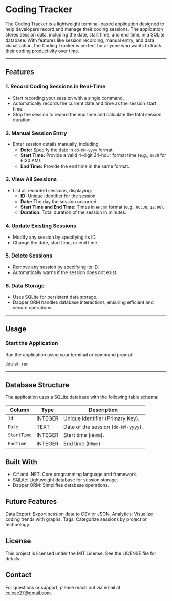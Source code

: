 # Coding Tracker

The Coding Tracker is a lightweight terminal-based application designed to help developers record and manage their coding sessions. The application stores session data, including the date, start time, and end time, in a SQLite database. With features like session recording, manual entry, and data visualization, the Coding Tracker is perfect for anyone who wants to track their coding productivity over time.

---

## Features

### 1. **Record Coding Sessions in Real-Time**

- Start recording your session with a single command.
- Automatically records the current date and time as the session start time.
- Stop the session to record the end time and calculate the total session duration.

### 2. **Manual Session Entry**

- Enter session details manually, including:
  - **Date:** Specify the date in `dd-MM-yyyy` format.
  - **Start Time:** Provide a valid 4-digit 24-hour format time (e.g., `0630` for 6:30 AM).
  - **End Time:** Provide the end time in the same format.

### 3. **View All Sessions**

- List all recorded sessions, displaying:
  - **ID:** Unique identifier for the session.
  - **Date:** The day the session occurred.
  - **Start Time and End Time:** Times in `HH:mm` format (e.g., `06:30`, `12:00`).
  - **Duration:** Total duration of the session in minutes.

### 4. **Update Existing Sessions**

- Modify any session by specifying its ID.
- Change the date, start time, or end time.

### 5. **Delete Sessions**

- Remove any session by specifying its ID.
- Automatically warns if the session does not exist.

### 6. **Data Storage**

- Uses SQLite for persistent data storage.
- Dapper ORM handles database interactions, ensuring efficient and secure operations.

---

## Usage

### Start the Application

Run the application using your terminal or command prompt:

```bash
dotnet run
```

---

## Database Structure

The application uses a SQLite database with the following table schema:

| Column      | Type    | Description                         |
| ----------- | ------- | ----------------------------------- |
| `Id`        | INTEGER | Unique identifier (Primary Key).    |
| `Date`      | TEXT    | Date of the session (`dd-MM-yyyy`). |
| `StartTime` | INTEGER | Start time (`HHmm`).                |
| `EndTime`   | INTEGER | End time (`HHmm`).                  |

## Built With

- C# and .NET: Core programming language and framework.
- SQLite: Lightweight database for session storage.
- Dapper ORM: Simplifies database operations.

## Future Features

Data Export: Export session data to CSV or JSON.
Analytics: Visualize coding trends with graphs.
Tags: Categorize sessions by project or technology.

## License

This project is licensed under the MIT License. See the LICENSE file for details.

## Contact

For questions or support, please reach out via email at cclose27@gmail.com.
